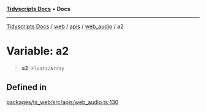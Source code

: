[**Tidyscripts Docs**](../../../../../../../README.md) • **Docs**

***

[Tidyscripts Docs](../../../../../../../globals.md) / [web](../../../../../README.md) / [apis](../../../README.md) / [web\_audio](../README.md) / a2

# Variable: a2

> **a2**: `Float32Array`

## Defined in

[packages/ts\_web/src/apis/web\_audio.ts:130](https://github.com/sheunaluko/tidyscripts/blob/master/packages/ts_web/src/apis/web_audio.ts#L130)
